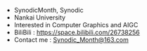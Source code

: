  - SynodicMonth, Synodic
 - Nankai University
 - Interested in Computer Graphics and AIGC
 - BiliBili : https://space.bilibili.com/26738256
 - Contact me : Synodic_Month@163.com
